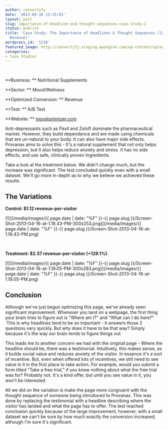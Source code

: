 ```yaml
---
author: convertify
date: '2013-04-16 13:35:01'
layout: post
slug: importance-of-headline-and-thought-sequences-case-study-2
status: publish
title: 'Case Study: The Importance of Headlines & Thought Sequences (129% Lift in
  Revenue)'
wordpress_id: '1116'
featured_image: http://convertify.staging.wpengine.com/wp-content/uploads/2013/04/Screen-Shot-2013-04-16-at-1.04.21-PM1.png
categories:
- Case Studies
---
```


 

**Business: **
Nutritional Supplements

**Sector: **
Mood/Wellness

**Optimized Conversion: **
Revenue

**Test: **
A/B Test

**Website: **
[moodoptimizer.com](http://www.moodoptimizer.com/anxiety-depression/naturally.php)
 

Anti-depressants such as Paxil and Zoloft dominate the pharmaceutical market. However, they build dependence and are made using chemicals that are un-natural to your body. It can also have major side effects. Provanax aims to solve this - It's a natural supplement that not only helps depression, but it also helps reduce anxiety and stress. It has no side effects, and use safe, clinically proven Ingredients.

Take a look at the treatment below. We didn't change much, but the increase was significant. The test concluded quickly even with a small dataset. We'll go more in-depth as to why we believe we achieved these results.

## The Variations

**Control: $1.12 revenue-per-visitor**

[![](/media/images/{{ page.date | date: "%F" }}-{{ page.slug }}/Screen-Shot-2013-04-16-at-1.18.43-PM-300x253.png)](/media/images/{{ page.date | date: "%F" }}-{{ page.slug }}/Screen-Shot-2013-04-16-at-1.18.43-PM.png)

 

**Treatment: $2.57 revenue-per-visitor (+129.1%)**

[![](/media/images/{{ page.date | date: "%F" }}-{{ page.slug }}/Screen-Shot-2013-04-16-at-1.19.05-PM-300x283.png)](/media/images/{{ page.date | date: "%F" }}-{{ page.slug }}/Screen-Shot-2013-04-16-at-1.19.05-PM.png)

## Conclusion

Although we've just begun optimizing this page, we've already seen significant improvement. Whenever you land on a webpage, the first thing your brain tries to figure out is "Where am I?" and "What can I do here?"  This is why headlines tend to be so important - it answers those 2 questions very quickly. But _why_ does it have to be that way? Simply because it's the way our brain tends to figure things out.

This leads me to another concern we had with the original page - Where the headline should be, there was a testimonial. Intuitively, this makes sense, as it builds social value and reduces anxiety of the visitor. In essence it's a sort of incentive. But, even when offered lots of incentives, we still need to see value in it in the first place to take action. For example, would you submit a form titled "Take a free trial," if you knew nothing about what the free trial was for? Probably not. It's a kind offer, but until you see value in it, you won't be interested.

All we did on the variation is make the page more congruent with the thought sequence of someone being introduced to Provanax. This was done by replacing the testimonial with a headline describing where the visitor has landed and what the page has to offer. The test reached conclusion quickly because of the large improvement, however, with a small dataset we can't be sure by how much exactly the conversion increased, although I'm sure it's significant.

 
